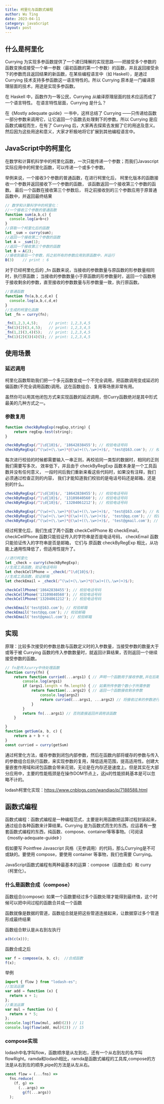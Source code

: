 ```yaml
---
title: 柯里化与函数式编程
author: Wu Ting
date: 2023-04-11
category: javaScript
layout: post
---
```


## 什么是柯里化

Currying 为实现多参函数提供了一个递归降解的实现思路——把接受多个参数的函数变换成接受一个单一参数（最初函数的第一个参数）的函数，并且返回接受余下的参数而且返回结果的新函数，在某些编程语言中（如 Haskell），是通过 Currying 技术支持多参函数这一语言特性的。所以 Currying 原本是一门编译原理层面的技术，用途是实现多参函数。

在 Haskell 中，函数作为一等公民，Currying 从编译原理层面的技术应运而成了一个语言特性。
在语言特性层面，Currying 是什么？

在《Mostly adequate guide》一书中，这样总结了 Currying ——只传递给函数一部分参数来调用它，让它返回一个函数去处理剩下的参数。所以 Currying 是应函数式编程而生，在有了 Currying 后，大家再去探索去发掘了它的用途及意义。然后因为这些用途和意义，大家才积极地将它扩展到其他编程语言中。

## JavaScript中的柯里化

在数学和计算机科学中的柯里化函数，一次只能传递一个参数；而我们Javascript实际应用中的柯里化函数，可以传递一个或多个参数。

举例来说，一个接收3个参数的普通函数，在进行柯里化后， 柯里化版本的函数接收一个参数并返回接收下一个参数的函数， 该函数返回一个接收第三个参数的函数。 最后一个函数在接收第三个参数后， 将之前接收到的三个参数应用于原普通函数中，并返回最终结果

```javaScript
// 数学和计算科学中的柯里化：
//一个接收三个参数的普通函数
function sum(a,b,c) {
  console.log(a+b+c)
}
//获取一个柯里化后的函数
let _sum = curry(sum);
//返回一个接收第二个参数的函数
let A = _sum(1);
//返回一个接收第三个参数的函数
let B = A(2);
//接收到最后一个参数，将之前所有的参数应用到原函数中，并运行
B(3)    // print : 6
```

对于已经柯里化后的 _fn 函数来说，当接收的参数数量与原函数的形参数量相同时，执行原函数； 当接收的参数数量小于原函数的形参数量时，返回一个函数用于接收剩余的参数，直至接收的参数数量与形参数量一致，执行原函数。
```javaScript
//普通函数
function fn(a,b,c,d,e) {
  console.log(a,b,c,d,e)
}
//生成的柯里化函数
let _fn = curry(fn);

_fn(1,2,3,4,5);     // print: 1,2,3,4,5
_fn(1)(2)(3,4,5);   // print: 1,2,3,4,5
_fn(1,2)(3,4)(5);   // print: 1,2,3,4,5
_fn(1)(2)(3)(4)(5); // print: 1,2,3,4,5
```

## 使用场景

### 延迟调用

柯里化函数帮助我们把一个多元函数变成一个不完全调用，把函数调用变成延迟的偏函数(不完全调用函数)调用。这在函数组合、复用等场景非常有用。

虽然你可以用其他闭包方式来实现函数的延迟调用，但Curry函数绝对是其中形式最美的几种方式之一。

### 参数复用
```javaScript
function checkByRegExp(regExp,string) {
    return regExp.test(string);  
}

checkByRegExp(/^1\d{10}$/, '18642838455'); // 校验电话号码
checkByRegExp(/^(\w)+(\.\w+)*@(\w)+((\.\w+)+)$/, 'test@163.com'); // 校验邮箱
```
每次进行校验的时候都需要输入一串正则，再校验同一类型的数据时，相同的正则我们需要写多次， 效率低下，并且由于 checkByRegExp 函数本身是一个工具函数并没有任何意义， 一段时间后我们重新来看这些代码时，如果没有注释，我们必须通过检查正则的内容， 我们才能知道我们校验的是电话号码还是邮箱，还是别的什么。
```javaScript
checkByRegExp(/^1\d{10}$/, '18642838455'); // 校验电话号码
checkByRegExp(/^1\d{10}$/, '13109840560'); // 校验电话号码
checkByRegExp(/^1\d{10}$/, '13204061212'); // 校验电话号码

checkByRegExp(/^(\w)+(\.\w+)*@(\w)+((\.\w+)+)$/, 'test@163.com'); // 校验邮箱
checkByRegExp(/^(\w)+(\.\w+)*@(\w)+((\.\w+)+)$/, 'test@qq.com'); // 校验邮箱
checkByRegExp(/^(\w)+(\.\w+)*@(\w)+((\.\w+)+)$/, 'test@gmail.com'); // 校验邮箱
```
经过柯里化后，我们生成了两个函数 checkCellPhone 和 checkEmail， checkCellPhone 函数只能验证传入的字符串是否是电话号码， checkEmail 函数只能验证传入的字符串是否是邮箱， 它们与 原函数 checkByRegExp 相比，从功能上通用性降低了，但适用性提升了。
```javaScript
//进行柯里化
let _check = curry(checkByRegExp);
//生成工具函数，验证电话号码
let checkCellPhone = _check(/^1\d{10}$/);
//生成工具函数，验证邮箱
let checkEmail = _check(/^(\w)+(\.\w+)*@(\w)+((\.\w+)+)$/);

checkCellPhone('18642838455'); // 校验电话号码
checkCellPhone('13109840560'); // 校验电话号码
checkCellPhone('13204061212'); // 校验电话号码

checkEmail('test@163.com'); // 校验邮箱
checkEmail('test@qq.com'); // 校验邮箱
checkEmail('test@gmail.com'); // 校验邮箱
```
## 实现

原理：比较多次接受的参数总数与函数定义时的入参数量，当接受参数的数量大于或等于被 Currying 函数的传入参数数量时，就返回计算结果，否则返回一个继续接受参数的函数。
```javaScript
// fn是传入curry中待处理函数
function curry(fn) {
    return function curried(...args1) { // 声明一个函数用于接收参数,并在后期完成参数拼接
        console.log(args1)
        if (args1.length < fn.length) { // 如果所传参数个数小于所需参数
            return function(...args2) { // 返回一个函数接收剩余参数
                console.log(args2)
                return curried(...args1, ...args2) // 将接收过来的参数进行拼接并返回该函数
            }
        }
        return fn(...args1) // 否则直接返回并调用该函数
    }

}
function getSum(a, b, c) {
    return a + b + c
}
const curried = curry(getSum)
```
通过柯里化方法，缓存参数到闭包内部参数，然后在函数内部将缓存的参数与传入的参数组合后执行函数，来实现参数的复用，降低适用范围，提高适用性。创建大量嵌套作用域和闭包函数会带来花销，无论是在内存还是速度上。但是其实在大部分应用中，主要的性能瓶颈是在操作DOM节点上，这js的性能损耗基本是可以忽略不计的。

lodash柯里化实现：https://www.cnblogs.com/wandiao/p/7188588.html

## 函数式编程

函数式编程：函数式编程是一种编程范式，主要是利用函数把运算过程封装起来，通过组合各种函数来计算结果。Currying 是为函数式而生的东西。应运着有一整套函数式编程的东西，纯函数、compose、container等等事物。（可阅读《mostly-adequate-guide》 ）

假如要写 Pointfree Javascript 风格（无参调用）的代码，那么Currying是不可或缺的。要使用 compose，要使用 container 等事物，我们也需要 Currying。

JavaScript函数式编程有两种最基本的运算：compose（函数合成）和 curry（柯里化）。
### 什么是函数合成（compose）

函数组合(compose): 如果一个函数要经过多个函数处理才能得到最终值，这个时候可以把中间过程的函数合并成一个函数

函数就像是数据的管道，函数组合就是把这些管道连接起来，让数据穿过多个管道形成最终结果

函数组合默认是从右到左执行
```javaScript
a(b(c(x)));
```
函数合成之后
```javaScript
var f = compose(a, b, c);  //合成函数
f(x);
```
举例
```javaScript
import { flow } from "lodash-es";
//加法运算
var add = function (x) {
  return x + 1;
}; 
//乘法运算
var mul = function (x) {
  return x * 5;
};
console.log(flow(mul, add)(2)) // 11
console.log(flow(add, mul)(2)) // 15
```
### compose实现

lodash中名字叫flow，函数顺序是从左到右，还有一个从右到左的名字叫flowRight。ramda和lodash相比，ramda是函数式编程的工具库,compose的方法是从右到左的顺序,pipe的方法是从左从右。
```javaScript
const flow = (...fns) =>
  fns.reduce(
    (f, g) =>
      (...args) =>
        g(f(...args))
  );
```


